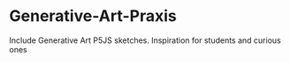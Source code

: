 # Generative-Art-Praxis
 Include Generative Art P5JS sketches. Inspiration for students and curious ones  
